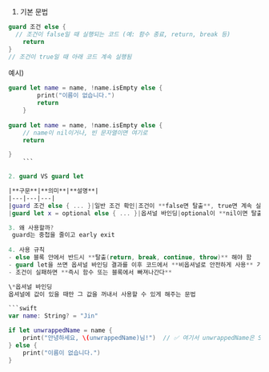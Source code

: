 1. 기본 문법

```swift
guard 조건 else {
  // 조건이 false일 때 실행되는 코드 (예: 함수 종료, return, break 등)
    return
}
// 조건이 true일 때 아래 코드 계속 실행됨
```
  
예시)
```swift
guard let name = name, !name.isEmpty else {
        print("이름이 없습니다.")
        return
    }
    
guard let name = name, !name.isEmpty else {
    // name이 nil이거나, 빈 문자열이면 여기로
    return

}
    ```

2. guard VS guard let

|**구문**|**의미**|**설명**|
|---|---|---|
|guard 조건 else { ... }|일반 조건 확인|조건이 **false면 탈출**, true면 계속 실행|
|guard let x = optional else { ... }|옵셔널 바인딩|optional이 **nil이면 탈출**, nil이 아니면 x에 안전하게 바인딩|

3. 왜 사용할까?
 guard는 중첩을 줄이고 early exit
 
4. 사용 규칙
- else 블록 안에서 반드시 **탈출(return, break, continue, throw)** 해야 함
- guard let을 쓰면 옵셔널 바인딩 결과를 이후 코드에서 **비옵셔널로 안전하게 사용** 가능 
- 조건이 실패하면 **즉시 함수 또는 블록에서 빠져나간다**

\*옵셔널 바인딩
옵셔널에 값이 있을 때만 그 값을 꺼내서 사용할 수 있게 해주는 문법

```swift
var name: String? = "Jin"

if let unwrappedName = name {
    print("안녕하세요, \(unwrappedName)님!")  // ✅ 여기서 unwrappedName은 String
} else {
    print("이름이 없습니다.")
}
```